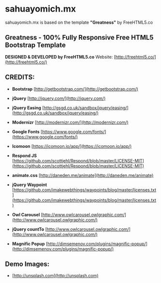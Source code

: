 # sahuayomich.mx

sahuayomich.mx is based on the template **"Greatness"** by FreeHTML5.co

## Greatness - 100% Fully Responsive Free HTML5 Bootstrap Template
**DESIGNED & DEVELOPED by FreeHTML5.co**
Website: [http://freehtml5.co/](http://freehtml5.co/)

## CREDITS:

- **Bootstrap**
  [http://getbootstrap.com/](http://getbootstrap.com/)

- **jQuery**
  [http://jquery.com/](http://jquery.com/)

- **jQuery Easing**
  [http://gsgd.co.uk/sandbox/jquery/easing/](http://gsgd.co.uk/sandbox/jquery/easing/)

- **Modernizr**
  [http://modernizr.com/](http://modernizr.com/)

- **Google Fonts**
  [https://www.google.com/fonts/](https://www.google.com/fonts/)

- **Icomoon**
  [https://icomoon.io/app/](https://icomoon.io/app/)

- **Respond JS**
  [https://github.com/scottjehl/Respond/blob/master/LICENSE-MIT](https://github.com/scottjehl/Respond/blob/master/LICENSE-MIT)

- **animate.css**
  [http://daneden.me/animate](http://daneden.me/animate)

- **jQuery Waypoint**
  [https://github.com/imakewebthings/waypoints/blog/master/licenses.txt](https://github.com/imakewebthings/waypoints/blog/master/licenses.txt)

- **Owl Carousel**
  [http://www.owlcarousel.owlgraphic.com/](http://www.owlcarousel.owlgraphic.com/)

- **jQuery countTo**
  [http://www.owlcarousel.owlgraphic.com/](http://www.owlcarousel.owlgraphic.com/)

- **Magnific Popup**
  [http://dimsemenov.com/plugins/magnific-popup/](http://dimsemenov.com/plugins/magnific-popup/)

## Demo Images:
- [http://unsplash.com](http://unsplash.com)

